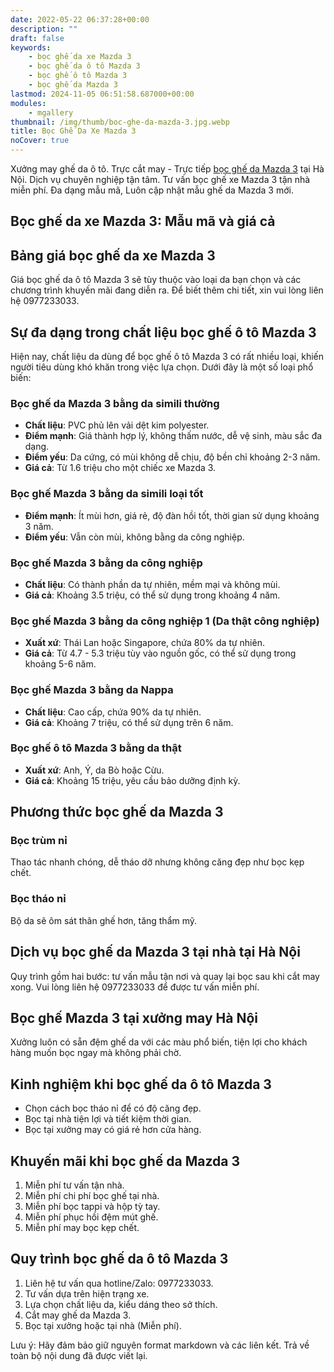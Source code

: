 ```yaml
---
date: 2022-05-22 06:37:28+00:00
description: ""
draft: false
keywords:
    - bọc ghế da xe Mazda 3
    - bọc ghế da ô tô Mazda 3
    - bọc ghế ô tô Mazda 3
    - bọc ghế da Mazda 3
lastmod: 2024-11-05 06:51:58.687000+00:00
modules:
    - mgallery
thumbnail: /img/thumb/boc-ghe-da-mazda-3.jpg.webp
title: Bọc Ghế Da Xe Mazda 3
noCover: true
---
```


Xưởng may ghế da ô tô. Trực cắt may - Trực tiếp [bọc ghế da Mazda 3](https://bocgheoto.vn/mazda/boc-ghe-da-xe-mazda-3.html/) tại Hà Nội. Dịch vụ chuyên nghiệp tận tâm. Tư vấn bọc ghế xe Mazda 3 tận nhà miễn phí. Đa dạng mẫu mã, Luôn cập nhật mẫu ghế da Mazda 3 mới.

## Bọc ghế da xe Mazda 3: Mẫu mã và giá cả

## Bảng giá bọc ghế da xe Mazda 3
Giá bọc ghế da ô tô Mazda 3 sẽ tùy thuộc vào loại da bạn chọn và các chương trình khuyến mãi đang diễn ra. Để biết thêm chi tiết, xin vui lòng liên hệ 0977233033.

## Sự đa dạng trong chất liệu bọc ghế ô tô Mazda 3
Hiện nay, chất liệu da dùng để bọc ghế ô tô Mazda 3 có rất nhiều loại, khiến người tiêu dùng khó khăn trong việc lựa chọn. Dưới đây là một số loại phổ biến:

### Bọc ghế da Mazda 3 bằng da simili thường
- **Chất liệu**: PVC phủ lên vải dệt kim polyester.
- **Điểm mạnh**: Giá thành hợp lý, không thấm nước, dễ vệ sinh, màu sắc đa dạng.
- **Điểm yếu**: Da cứng, có mùi không dễ chịu, độ bền chỉ khoảng 2-3 năm.
- **Giá cả**: Từ 1.6 triệu cho một chiếc xe Mazda 3.

### Bọc ghế Mazda 3 bằng da simili loại tốt
- **Điểm mạnh**: Ít mùi hơn, giá rẻ, độ đàn hồi tốt, thời gian sử dụng khoảng 3 năm.
- **Điểm yếu**: Vẫn còn mùi, không bằng da công nghiệp.

### Bọc ghế Mazda 3 bằng da công nghiệp
- **Chất liệu**: Có thành phần da tự nhiên, mềm mại và không mùi.
- **Giá cả**: Khoảng 3.5 triệu, có thể sử dụng trong khoảng 4 năm.

### Bọc ghế Mazda 3 bằng da công nghiệp 1 (Da thật công nghiệp)
- **Xuất xứ**: Thái Lan hoặc Singapore, chứa 80% da tự nhiên.
- **Giá cả**: Từ 4.7 - 5.3 triệu tùy vào nguồn gốc, có thể sử dụng trong khoảng 5-6 năm.

### Bọc ghế Mazda 3 bằng da Nappa
- **Chất liệu**: Cao cấp, chứa 90% da tự nhiên.
- **Giá cả**: Khoảng 7 triệu, có thể sử dụng trên 6 năm.

### Bọc ghế ô tô Mazda 3 bằng da thật
- **Xuất xứ**: Anh, Ý, da Bò hoặc Cừu.
- **Giá cả**: Khoảng 15 triệu, yêu cầu bảo dưỡng định kỳ.

## Phương thức bọc ghế da Mazda 3

### Bọc trùm nỉ
Thao tác nhanh chóng, dễ tháo dỡ nhưng không căng đẹp như bọc kẹp chết.

### Bọc tháo nỉ
Bộ da sẽ ôm sát thân ghế hơn, tăng thẩm mỹ.

## Dịch vụ bọc ghế da Mazda 3 tại nhà tại Hà Nội
Quy trình gồm hai bước: tư vấn mẫu tận nơi và quay lại bọc sau khi cắt may xong. Vui lòng liên hệ 0977233033 để được tư vấn miễn phí.

## Bọc ghế Mazda 3 tại xưởng may Hà Nội
Xưởng luôn có sẵn đệm ghế da với các màu phổ biến, tiện lợi cho khách hàng muốn bọc ngay mà không phải chờ.

## Kinh nghiệm khi bọc ghế da ô tô Mazda 3
- Chọn cách bọc tháo nỉ để có độ căng đẹp.
- Bọc tại nhà tiện lợi và tiết kiệm thời gian.
- Bọc tại xưởng may có giá rẻ hơn cửa hàng.

## Khuyến mãi khi bọc ghế da Mazda 3
1. Miễn phí tư vấn tận nhà.
2. Miễn phí chi phí bọc ghế tại nhà.
3. Miễn phí bọc tappi và hộp tỳ tay.
4. Miễn phí phục hồi đệm mút ghế.
5. Miễn phí may bọc kẹp chết.

## Quy trình bọc ghế da ô tô Mazda 3
1. Liên hệ tư vấn qua hotline/Zalo: 0977233033.
2. Tư vấn dựa trên hiện trạng xe.
3. Lựa chọn chất liệu da, kiểu dáng theo sở thích.
4. Cắt may ghế da Mazda 3.
5. Bọc tại xưởng hoặc tại nhà (Miễn phí).

Lưu ý: Hãy đảm bảo giữ nguyên format markdown và các liên kết. Trả về toàn bộ nội dung đã được viết lại.